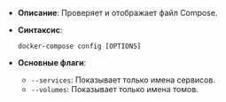 - **Описание**: Проверяет и отображает файл Compose.
- **Синтаксис**:
    
    `docker-compose config [OPTIONS]`
    
- **Основные флаги**:
    
    - `--services`: Показывает только имена сервисов.
    - `--volumes`: Показывает только имена томов.
    